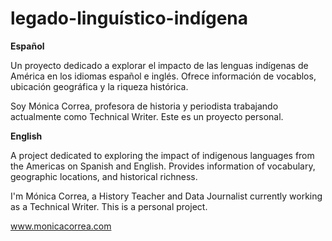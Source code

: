 # legado-linguístico-indígena
**Español**

Un proyecto dedicado a explorar el impacto de las lenguas indígenas de América en los idiomas español e inglés. Ofrece información de vocablos, ubicación geográfica y la riqueza histórica.

Soy Mónica Correa, profesora de historia y periodista trabajando actualmente como Technical Writer. Este es un proyecto personal.

**English**

A project dedicated to exploring the impact of indigenous languages from the Americas on Spanish and English. Provides information of vocabulary, geographic locations, and historical richness.

I'm Mónica Correa, a History Teacher and Data Journalist currently working as a Technical Writer. This is a personal project.

www.monicacorrea.com
